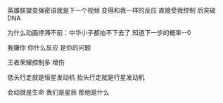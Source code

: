 英雄联盟变强密语就是下一个视频 变得和我一样的反应 直接受我控制 后突破 DNA

为什么动画停滞不前：中华小子都拍不下去了 知道下一步的概率--0

我嫌你 你什么反应 是你的问题

王者荣耀控制多 增伤

低头行走就是恒星发动机 抬头行走就是行星发动机

会动就是生命 我们是星辰 那他是什么